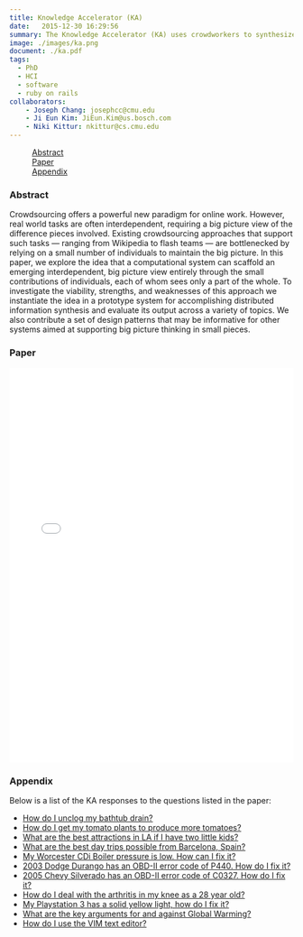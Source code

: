 ```yaml
---
title: Knowledge Accelerator (KA)  
date:   2015-12-30 16:29:56
summary: The Knowledge Accelerator (KA) uses crowdworkers to synthesize different information sources on the web in response to a query. We prototyped this system in order to explore crowdsourcing complex, high context tasks in a microtask enviornment. Our system performed quite well, checkout the answers it produced! 
image: ./images/ka.png
document: ./ka.pdf
tags:
  - PhD
  - HCI
  - software
  - ruby on rails
collaborators:
    - Joseph Chang: josephcc@cmu.edu 
    - Ji Eun Kim: JiEun.Kim@us.bosch.com
    - Niki Kittur: nkittur@cs.cmu.edu
---
```



<div data-magellan-expedition="fixed">
    <dl class="sub-nav">
        <dd data-magellan-arrival="abstract"><a href="#abstract">Abstract</a></dd>
        <dd data-magellan-arrival="paper"><a href="#paper">Paper</a></dd>
        <dd data-magellan-arrival="appendix"><a href="#appendix">Appendix</a></dd>
    </dl>
</div>
<a name="abstract"></a>
<h3 data-magellan-destination="abstract">Abstract</h3>

Crowdsourcing offers a powerful new paradigm for online work. However, real world tasks are often interdependent, requiring a big picture view of the difference pieces involved. Existing crowdsourcing approaches that support such tasks &mdash; ranging from Wikipedia to flash teams &mdash; are bottlenecked by relying on a small number of individuals to maintain the big picture. In this paper, we explore the idea that a computational system can scaffold an emerging interdependent, big picture view entirely through the small contributions of individuals, each of whom sees only a part of the whole. To investigate the viability, strengths, and weaknesses of this approach we instantiate the idea in a prototype system for accomplishing distributed information synthesis and evaluate its output across a variety of topics.  We also contribute a set of design patterns that may be informative for other systems aimed at supporting big picture thinking in small pieces.

<a name="paper"></a>
<h3 data-magellan-destination="paper">Paper</h3>

<iframe src="./ka.pdf" data-auto-height="true" data-aspect-ratio="0.772727272727273" scrolling="no" width="100%" height="700" frameborder="0"></iframe>

<a name="appendix"></a>
<h3 data-magellan-destination="appendix">Appendix</h3>

Below is a list of the KA responses to the questions listed in the paper:

- [How do I unclog my bathtub drain?](https://turkwith.us/questions/102/answer/12)
- [How do I get my tomato plants to produce more tomatoes?](https://turkwith.us/questions/115/answer/12)
- [What are the best attractions in LA if I have two little kids?](https://turkwith.us/questions/153/answer/12)
- [What are the best day trips possible from Barcelona, Spain?](https://turkwith.us/questions/116/answer/12)
- [My Worcester CDi Boiler pressure is low. How can I fix it?](https://turkwith.us/questions/177/answer/12)
- [2003 Dodge Durango has an OBD-II error code of P440. How do I fix it?](https://turkwith.us/questions/168/answer/12)
- [2005 Chevy Silverado has an OBD-II error code of C0327. How do I fix it?](https://turkwith.us/questions/175/answer/12)
- [How do I deal with the arthritis in my knee as a 28 year old?](https://turkwith.us/questions/160/answer/12)
- [My Playstation 3 has a solid yellow light, how do I fix it?](https://turkwith.us/questions/161/answer/12)
- [What are the key arguments for and against Global Warming?](https://turkwith.us/questions/162/answer/12)
- [How do I use the VIM text editor?](https://turkwith.us/questions/163/answer/12)
